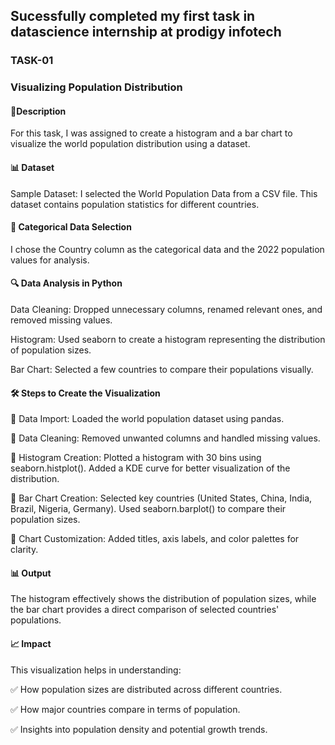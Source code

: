 ## Sucessfully completed my first task in datascience internship at prodigy infotech
### TASK-01

### Visualizing Population Distribution


#### 📄Description

For this task, I was assigned to create a histogram and a bar chart to visualize the world population distribution using a dataset.


#### 📊 Dataset
Sample Dataset: I selected the World Population Data from a CSV file. This dataset contains population statistics for different countries.


#### 📌 Categorical Data Selection
I chose the Country column as the categorical data and the 2022 population values for analysis.


#### 🔍 Data Analysis in Python
Data Cleaning: Dropped unnecessary columns, renamed relevant ones, and removed missing values.


Histogram: Used seaborn to create a histogram representing the distribution of population sizes.


Bar Chart: Selected a few countries to compare their populations visually.


#### 🛠 Steps to Create the Visualization


🔹 Data Import: Loaded the world population dataset using pandas.


🔹 Data Cleaning: Removed unwanted columns and handled missing values.


🔹 Histogram Creation:
Plotted a histogram with 30 bins using seaborn.histplot().
Added a KDE curve for better visualization of the distribution.


🔹 Bar Chart Creation:
Selected key countries (United States, China, India, Brazil, Nigeria, Germany).
Used seaborn.barplot() to compare their population sizes.


🔹 Chart Customization: Added titles, axis labels, and color palettes for clarity.


#### 📊 Output


The histogram effectively shows the distribution of population sizes, while the bar chart provides a direct comparison of selected countries' populations.


#### 📈 Impact

This visualization helps in understanding:


✅ How population sizes are distributed across different countries.


✅ How major countries compare in terms of population.


✅ Insights into population density and potential growth trends.
